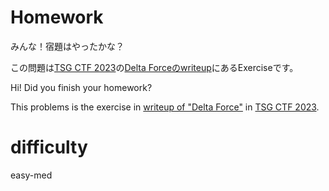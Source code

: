# Homework
みんな！宿題はやったかな？

この問題は[TSG CTF 2023](https://score.ctf.tsg.ne.jp/challenges)の[Delta Forceのwriteup](https://hackmd.io/eKCo3FujR0Kxxn3aRf42ag?view)にあるExerciseです。

Hi! Did you finish your homework?

This problems is the exercise in [writeup of "Delta Force"](https://hackmd.io/eKCo3FujR0Kxxn3aRf42ag?view) in [TSG CTF 2023](https://score.ctf.tsg.ne.jp/challenges).

# difficulty 
easy-med

